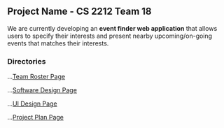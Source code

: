 ## Project Name - CS 2212 Team 18

We are currently developing an **event finder web application** that allows users to specify their interests and present nearby upcoming/on-going events that matches their interests.

### Directories

...[Team Roster Page]()

...[Software Design Page]()

...[UI Design Page]()

...[Project Plan Page]()
